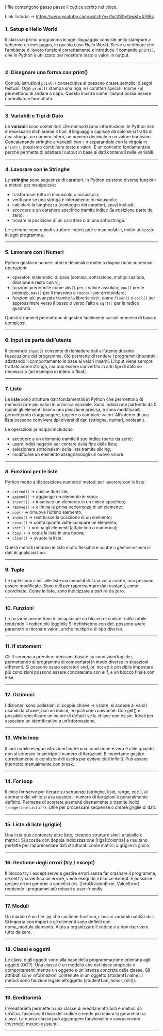 I file contengono passo passo il codice scritto nel video.

Link Tutorial -> https://www.youtube.com/watch?v=rfscVS0vtbw&t=4766s

### 1. Setup e Hello World

Il classico primo programma in ogni linguaggio consiste nello stampare a schermo un messaggio, in questo caso *Hello World*. Serve a verificare che l’ambiente di lavoro funzioni correttamente e introduce il comando `print()`, che in Python è utilizzato per mostrare testo o valori in output.

---

### 2. Disegnare una forma con print()

Con più istruzioni `print()` consecutive si possono creare semplici disegni testuali. Ogni `print()` stampa una riga, e i caratteri speciali (come `\n`) permettono di andare a capo. Questo mostra come l’output possa essere controllato e formattato.

---

### 3. Variabili e Tipi di Dato

Le **variabili** sono contenitori che memorizzano informazioni. In Python non è necessario dichiararne il tipo: il linguaggio capisce da solo se si tratta di una stringa, un numero intero, un numero decimale o un valore booleano.
Concatenando stringhe e variabili con `+` o separandole con la virgola in `print()`, possiamo combinare testo e valori. È un concetto fondamentale perché permette di adattare l’output in base ai dati contenuti nelle variabili.

---

### 4. Lavorare con le Stringhe

Le **stringhe** sono sequenze di caratteri. In Python esistono diverse funzioni e metodi per manipolarle:

* trasformare tutto in minuscolo o maiuscolo;
* verificare se una stringa è interamente in maiuscolo;
* calcolare la lunghezza (conteggio dei caratteri, spazi inclusi);
* accedere a un carattere specifico tramite indice (la posizione parte da zero);
* trovare la posizione di un carattere o di una sottostringa.

Le stringhe sono quindi strutture indicizzate e manipolabili, molto utilizzate in ogni programma.

---

### 5. Lavorare con i Numeri

Python gestisce numeri interi e decimali e mette a disposizione numerose operazioni:

* operatori matematici di base (somma, sottrazione, moltiplicazione, divisione e resto con `%`);
* funzioni predefinite come `abs()` per il valore assoluto, `pow()` per le potenze, `max()` per il massimo e `round()` per arrotondare;
* funzioni più avanzate tramite la libreria `math`, come `floor()` e `ceil()` per approssimare verso il basso o verso l’alto e `sqrt()` per la radice quadrata.

Questi strumenti permettono di gestire facilmente calcoli numerici di base e complessi.

---

### 6. Input da parte dell’utente

Il comando `input()` consente di richiedere dati all’utente durante l’esecuzione del programma. Ciò permette di rendere i programmi interattivi, adattando il comportamento in base ai valori inseriti. L’input viene sempre trattato come stringa, ma può essere convertito in altri tipi di dato se necessario (ad esempio in intero o float).

---

### 7. Liste

Le **liste** sono strutture dati fondamentali in Python che permettono di memorizzare più valori in un’unica variabile. Sono indicizzate partendo da 0, quindi gli elementi hanno una posizione precisa, e sono modificabili, permettendo di aggiungere, togliere o cambiare valori.
All’interno di una lista possono convivere tipi diversi di dati (stringhe, numeri, booleani).

Le operazioni principali includono:

* accedere a un elemento tramite il suo indice (parte da zero);
* usare indici negativi per contare dalla fine della lista;
* selezionare sottoinsiemi della lista tramite slicing;
* modificare un elemento assegnandogli un nuovo valore.

---

### 8. Funzioni per le liste

Python mette a disposizione numerosi metodi per lavorare con le liste:

* `extend()` → unisce due liste;
* `append()` → aggiunge un elemento in coda;
* `insert()` → inserisce un elemento in un indice specifico;
* `remove()` → elimina la prima occorrenza di un elemento;
* `pop()` → rimuove l’ultimo elemento;
* `index()` → restituisce la posizione di un elemento;
* `count()` → conta quante volte compare un elemento;
* `sort()` → ordina gli elementi (alfabetico o numerico);
* `copy()` → copia la lista in una nuova;
* `clear()` → svuota la lista.

Questi metodi rendono le liste molto flessibili e adatte a gestire insiemi di dati di qualsiasi tipo.

---

### 9. Tuple

Le tuple sono simili alle liste ma immutabili. Una volta create, non possono essere modificate. Sono utili per rappresentare dati costanti, come coordinate.
Come le liste, sono indicizzate a partire da zero.

---

### 10. Funzioni

Le funzioni permettono di incapsulare un blocco di codice riutilizzabile rendendo il codice più leggibile
Si definiscono con def, possono avere parametri e ritornare valori, anche multipli o di tipo diverso.

---

### 11. If statement

Gli if servono a prendere decisioni basate su condizioni logiche, permettendo al programma di comportarsi in modo diverso in situazioni differenti.
Si possono usare operatori and, or, not ed è possibile impostare più condizioni possono essere concatenate con elif, e un blocco finale con else.

---

### 12. Dizionari

I dizionari sono collezioni di coppie chiave → valore, si accede ai valori usando la chiave, non un indice, le quali sono univoche.
Con get() è possibile specificare un valore di default se la chiave non esiste.
Ideali per associare un identificativo a un’informazione.

---

### 13. While loop

Il ciclo while esegue istruzioni finché una condizione è vera è utile quando non si conosce in anticipo il numero di iterazioni.
È importante gestire correttamente le condizioni di uscita per evitare cicli infiniti.
Può essere interrotto manualmente con break.

---

### 14. For loop

Il ciclo for serve per iterare su sequenze (stringhe, liste, range, ecc.), al contrario del while si usa quando il numero di iterazioni è generalmente definito.
Permette di scorrere elementi direttamente o tramite indici `(range(len(lista)))`.
Utile per processare sequenze o creare griglie di dati.

---

### 15. Liste di liste (griglie)

Una lista può contenere altre liste, creando strutture simili a tabelle o matrici.
Si accede con doppia indicizzazione [riga][colonna] e risultano perfette per rappresentare dati strutturati come matrici o griglie di gioco.

---

### 16. Gestione degli errori (try / except)

Il blocco try / except serve a gestire errori senza far crashare il programma, se nel try si verifica un errore, viene eseguito il blocco except.
È possibile gestire errori generici o specifici (es. ZeroDivisionError, ValueError) rendendo i programmi più robusti e user-friendly.

---

### 17. Moduli

Un modulo è un file .py che contiene funzioni, classi o variabili riutilizzabili.
Si importa con import e gli elementi sono definiti con nome_modulo.elemento.
Aiuta a organizzare il codice e a non riscrivere tutto da zero.

---

### 18. Classi e oggetti

Le classi e gli oggetti sono alla base della programmazione orientata agli oggetti (OOP).
Una classe è un modello che definisce proprietà e comportamenti mentre un oggetto è un’istanza concreta della classe.
Gli attributi sono informazioni contenute in un oggetto (student1.name).
I metodi sono funzioni legate all’oggetto (student1.on_honor_roll()).

---

### 19. Ereditarietà

L’ereditarietà permette a una classe di ereditare attributi e metodi da un’altra, favorisce il riuso del codice e rende più chiara la gerarchia tra classi.
La nuova classe può aggiungere funzionalità o sovrascrivere (override) metodi esistenti.

---